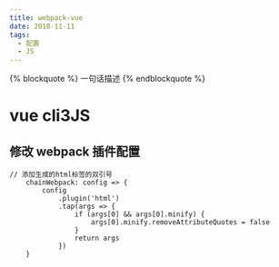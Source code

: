 ```yaml
---
title: webpack-vue
date: 2018-11-11
tags:
  - 配置
  - JS
---
```


{% blockquote %} 一句话描述 {% endblockquote %}

<!--more-->

# vue cli3JS

## 修改 webpack 插件配置

```
// 添加生成的html标签的双引号
    chainWebpack: config => {
        config
            .plugin('html')
            .tap(args => {
                if (args[0] && args[0].minify) {
                    args[0].minify.removeAttributeQuotes = false
                }
                return args
            })
    }
```
